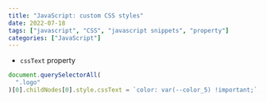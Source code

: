 ```yaml
---
title: "JavaScript: custom CSS styles"
date: 2022-07-18
tags: ["javascript", "CSS", "javascript snippets", "property"]
categories: ["JavaScript"]
---
```


- `cssText` property

```javascript
document.querySelectorAll(
  ".logo"
)[0].childNodes[0].style.cssText = `color: var(--color_5) !important;`;
```
